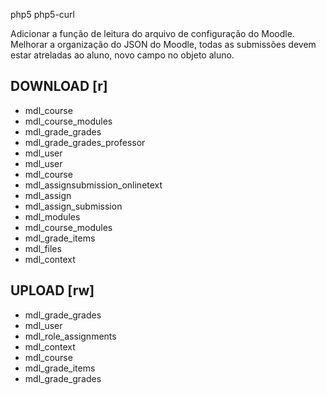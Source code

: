 php5 php5-curl


Adicionar a função de leitura do arquivo de configuração do Moodle.
Melhorar a organização do JSON do Moodle, todas as submissões devem estar atreladas ao aluno, novo campo no objeto aluno.


## DOWNLOAD [r]
- mdl_course
- mdl_course_modules
- mdl_grade_grades
- mdl_grade_grades_professor
- mdl_user
- mdl_user
- mdl_course
- mdl_assignsubmission_onlinetext
- mdl_assign 
- mdl_assign_submission
- mdl_modules
- mdl_course_modules
- mdl_grade_items
- mdl_files
- mdl_context


## UPLOAD [rw]
- mdl_grade_grades
- mdl_user
- mdl_role_assignments
- mdl_context
- mdl_course
- mdl_grade_items
- mdl_grade_grades